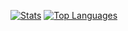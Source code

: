 <a href="https://github.com/anuraghazra/github-readme-stats"><img alt="Stats" src="https://github-readme-stats-teal-iota-47.vercel.app/api?username=eggyu&hide=commits&cache_seconds=86400" /></a>
<a href="https://github.com/anuraghazra/github-readme-stats"><img alt="Top Languages" src="https://github-readme-stats-teal-iota-47.vercel.app/api/top-langs/?username=eggyu&layout=compact&cache_seconds=86400" /></a>
